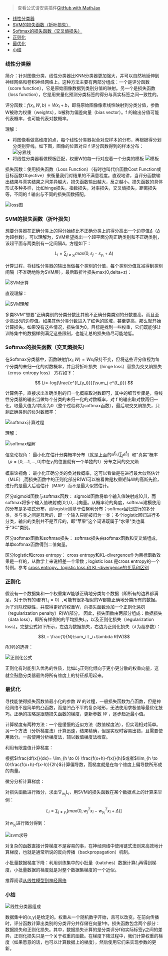 > 查看公式请安装插件[GitHub with MathJax](https://chrome.google.com/webstore/detail/github-with-mathjax/ioemnmodlmafdkllaclgeombjnmnbima)

<!-- TOC -->

- [线性分类器](#线性分类器)
- [SVM的损失函数（折叶损失）](#svm的损失函数折叶损失)
- [Softmax的损失函数（交叉熵损失）](#softmax的损失函数交叉熵损失)
- [正则化](#正则化)
- [最优化](#最优化)
- [小结](#小结)

<!-- /TOC -->

### 线性分类器
简介：针对图像分类，线性分类器比KNN分类器更加强大，并可以自然地延伸到神经网络和卷积神经网络上。这种方法主要有两部分组成：一个是评分函数（score function），它是原始图像数据到类别分值的映射。另一个是损失函数（loss function），它是用来量化预测分类标签的得分与真实标签之间一致性的。

评分函数：$f(x_i,W,b)=Wx_i+b$，即将原始图像像素线性映射到分类分值，参数W被称为权重（weights），b被称为偏差向量（bias vector）。f 的输出分值可能代表概率，也可能代表对数概率。

理解：
* 将图像看做高维度的点，每个线性分类器拟合对应样本的分布，再根据得分划分类别界线。如下图，图像的位置对应 f 评分函数得到的样本分布：
![分界线](image/线性分类器理解1.jpeg)
* 将线性分类器看做模板匹配，权重W的每一行对应着一个分类的模板
![模板](image/线性分类器理解2.jpg)

损失函数：使用损失函数（Loss Function）（有时也叫代价函数Cost Function或目标函数Objective）来衡量我们对结果的不满意程度。直观地讲，当评分函数输出结果与真实结果之间差异越大，损失函数输出越大，反之越小。损失函数的具体形式多种多样，比如hinge损失，指数损失，对率损失，交叉熵损失，距离损失等，不同的 f 输出与不同的损失函数搭配。

![loss图](image/loss图.jpg)

### SVM的损失函数（折叶损失）
想要分类器在正确分类上的得分始终比不正确分类上的得分高出一个边界值$\Delta$（$\Delta$为超参数），可以理解为，SVM希望找出一个超平面分割正确类别和不正确类别，该超平面与两类别有一定间隔$\Delta$。方程如下：

$$L_i=\sum_{j \neq y_i}max(0,s_j-s_{y_i}+\Delta)$$

计算过程，将线性分类器的输出当做每个类别的分值，每个类别分值互减得到类别间隔（不准确地称为SVM层），最后取折叶损失max(0,delta+z)：

![SVM计算](image/SVM计算过程.png)

直观理解：

![SVM理解](image/SVM理解.jpg)

多类SVM"想要"正确类别的分类分数比其他不正确分类类别的分数要高，而且至少高出$\delta$的边界值。如果其他分类分数进入了红色的区域，甚至更高，那么就开始计算损失。如果没有这些情况，损失值为0。目标是找到一些权重，它们既能够让训练集中的数据样例满足这些限制，也能让总的损失值尽可能地低。
### Softmax的损失函数（交叉熵损失）
在Softmax分类器中，函数映射$f(x_i;W)=Wx_i$保持不变，但将这些评分值视为每个分类的未归一化的对数概率，并且将折叶损失（hinge loss）替换为交叉熵损失（cross-entropy loss）
方程如下：

$$ Li=-log(\frac{e^{f_{y_i}}}{\sum_j e^{f_j}}) $$

计算例子，直接求出准确类别的归一化概率取对数即可，其中的细节步骤是，将线性分类器的输出当做每个分类的未归一化的对数概率，对 f 的输出取对数再归一化，取最大值为1其余为0（整个过程称为softmax函数），最后取交叉熵损失，只剩正确类别的负对数概率：

![softmax计算过程](image/softmax计算.png)

理解：

![softmax理解](image/softmax理解.png)

信息论视角：
最小化在估计分类概率分布（就是上面的$e^{f_{y_i}}/\sum_je^{f_j}$）和"真实"概率（$p=[0,...1,...,0]$中在$y_i$的位置就有一个单独的1）分布之间的交叉熵

概率论视角：
最小化正确分类的负对数概率，这可以看做是在进行最大似然估计（MLE）,而损失函数中的正则化部分R(W)可以被看做是权重矩阵W的高斯先验，进行的是最大后验估计（MAP）而不是最大似然估计。

区分sigmoid函数与softmax函数：
sigmoid函数将单个输入值映射成[0,1]，而softmax将多个输入值映射成[0,1,0,...]向量。从概率论的角度，softmax建模使用的分布是多项式分布，而logistic则基于伯努利分布；softmax回归进行的多分类，类与类之间是互斥的，即一个输入只能被归为一类；多个logistic回归进行多分类，输出的类别并不是互斥的，即"苹果"这个词语既属于"水果"类也属于"3C"类别。

区分softmax函数和softmax损失：
softmax损失由softmax函数和交叉熵组成，单单softmax函数得到二值向量。

区分logistic和cross entropy：
cross entropy和KL-divergence作为目标函数效果是一样的，从数学上来说相差一个常数；logistic loss 是cross entropy的一个特例。参考 [cross entropy，logistic loss 和 KL-divergence的关系和区别](http://blog.csdn.net/u012223913/article/details/75112246)

### 正则化

假设有一个数据集和一个权重集W能够正确地分类每个数据（即所有的边界都满足，对于所有的i都有$L_i=0$）,可能有很多相似的W都能正确地分类所有的数据。为了消除模糊性，并取得更好的权重W，向损失函数添加一个正则化惩罚（regularization penalty）$R(W)$部分。
因此，损失函数由两部分组成：数据损失（data loss），即所有样例的的平均损失$L_i$，以及正则化损失（regularization loss）。完整公式如下所示，左边为数据损失，右边为正则化损失（$\lambda$为超参数）：

$$L= \frac{1}{N}\sum_i L_i+\lambda R(W)$$

$R(W)$的选择：

![正则化公式](image/正则化公式.png)

正则化有时能引入优秀的性质，比如$L_2$正则化倾向于更小更分散的权重向量，这就会鼓励分类器最终将所有维度上的特征都用起来。

### 最优化
寻找能使得损失函数值最小化的参数 $W$ 的过程，一般损失函数为凸函数，但是神经网络不是简单的凸函数，而是凹凸不平的复杂地形，无法使用求极值等最优化技巧。正确的策略是跟随损失函数的梯度，更新参数 $W$ ，逐步趋近最小值。

计算梯度有两种方法：一个是缓慢的近似方法（数值梯度法），但实现相对简单。另一个方法（分析梯度法）计算迅速，结果精确，但是实现时容易出错，且需要使用微分。一般使用分析梯度法，辅以数值梯度法检查。

利用有限差值计算梯度：

根据$\frac{df(x)}{dx}= \lim_{h \to 0} \frac{f(x+h)-f(x)}{h}$或者$\lim_{h \to 0}\frac{f(x+h)-f(x-h)}{2h}$计算偏导数，而梯度就是在每个维度上偏导数所形成的向量。

微分分析计算梯度：

对损失函数进行微分，求出$\nabla_{w_j}L_i$，用SVM的损失函数在某个数据点上的计算来举例：

$$L_i=\sum_{j \neq y_i}[max(0,w^T_j x_i-w^T_{y_i}x_i+\Delta)]$$

对$w_{y_i}$进行微分得到：

![svm求导](image/svm求导.png)

对复杂的函数直接计算梯度不是容易的事，在神经网络中使用链式法则来高效地计算梯度，也就是通常所说的反向传播（backpropagation）机制。

小批量数据梯度下降：利用训练集中的小批量（batches）数据计算$L_i$再得到梯度，小批量数据的梯度就是对整个数据集梯度的一个近似。

推荐阅读[从线性模型到神经网络](http://simtalk.cn/2016/08/23/%E4%BB%8E%E7%BA%BF%E6%80%A7%E6%A8%A1%E5%9E%8B%E5%88%B0%E7%A5%9E%E7%BB%8F%E7%BD%91%E7%BB%9C/)
### 小结

![线性分类器组成](image/线性分类器组成.png)

数据集中的(x,y)是给定的。权重从一个随机数字开始，且可以改变。在前向传播时，评分函数计算出类别的分类评分并存储在向量f中。损失函数包含两个部分：数据损失和正则化损失。其中，数据损失计算的是分类评分f和实际标签y之间的差异，正则化损失只是一个关于权重的函数。在梯度下降过程中，我们计算权重的梯度（如果愿意的话，也可以计算数据上的梯度），然后使用它们来实现参数的更新。